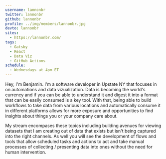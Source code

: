 ```yaml
---
username: lannonbr
twitter: lannonbr
github: lannonbr
profile: ../img/members/lannonbr.jpg
devto: lannonbr
sites:
  - https://lannonbr.com/
tags:
  - Gatsby
  - React
  - Data Viz
  - GitHub Actions
schedule:
  - Wednesdays at 4pm ET
---
```


Hey, I'm Benjamin. I'm a software developer in Upstate NY that focuses in on automations and data vizualization. Data is becoming the world's currency and if you can be able to understand it and digest it into a format that can be easily consumed is a key tool. With that, being able to build workflows to take data from various locations and automatically consume it in different platforms allows for more exposure and opportunities to find insights about things you or your company care about.

My stream encompases these topics including building avenues for viewing datasets that I am creating out of data that exists but isn't being captured into the right channels. As well you will see the development of flows and tools that allow scheduled tasks and actions to act and take manual processes of collecting / presenting data into ones without the need for human intervention.
